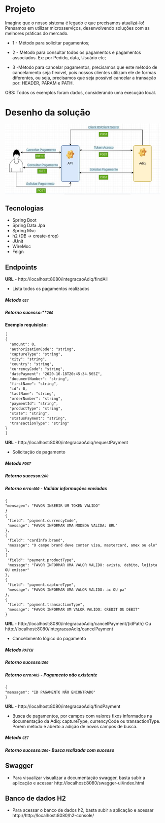 
# Projeto 

Imagine que o nosso sistema é legado e que precisamos atualizá-lo! Pensamos em
utilizar microsserviços, desenvolvendo soluções com as melhores práticas do
mercado.

- 1 -  Método para solicitar pagamentos;

- 2 - Método para consultar todos os pagamentos e
pagamentos associados. Ex: por Pedido, data, Usuário etc;

- 3 -Método para cancelar pagamentos, precisamos que este
método de cancelamento seja flexível, pois nossos clientes utilizam ele de
formas diferentes, ou seja, precisamos que seja possível cancelar a
transação por: HEADER, PARAM e PATH.

OBS: Todos os exemplos foram dados, considerando uma execução local.

# Desenho da solução 
![](Diagram.jpeg)

## Tecnologias
 - Spring Boot
 - Spring Data Jpa
 - Spring Mvc
 - h2 (DB -> create-drop)
 - JUnit
 - WireMoc
 - Feign
 
## Endpoints


**URL** -  http://localhost:8080/integracaoAdiq/findAll
 - Lista todos os pagamentos realizados
##### Metodo `GET`
##### Retorno sucesso:**`200`
 
**Exemplo requisição:**
  ```
[
  {
    "amount": 0,
    "authorizationCode": "string",
    "captureType": "string",
    "city": "string",
    "country": "string",
    "currencyCode": "string",
    "datePayment": "2020-10-18T20:45:34.565Z",
    "documentNumber": "string",
    "firstName": "string",
    "id": 0,
    "lastName": "string",
    "orderNumber": "string",
    "paymentId": "string",
    "productType": "string",
    "state": "string",
    "statusPayment": "string",
    "transactionType": "string"
  }
]
```

**URL** -  http://localhost:8080/integracaoAdiq/requestPayment
 - Solicitação de pagamento
##### Metodo `POST`
##### Retorno sucesso:`200`
##### Retorno erro:`400` - _Validar informações enviadas_
   ```
  {
  "mensagem": "FAVOR INSERIR UM TOKEN VALIDO"
  }
  {
    "field": "payment.currencyCode",
    "message": "FAVOR INFORMAR UMA MODEDA VALIDA: BRL"
  },
  {
    "field": "cardInfo.brand",
    "message": "O campo brand deve conter visa, mastercard, amex ou elo"
  },
  {
    "field": "payment.productType",
    "message": "FAVOR INFORMAR UMA VALOR VALIDO: avista, debito, lojista OU emissor"
  },
  {
    "field": "payment.captureType",
    "message": "FAVOR INFORMAR UMA VALOR VALIDO: ac OU pa"
  },
  {
    "field": "payment.transactionType",
    "message": "FAVOR INFORMAR UM VALOR VALIDO: CREDIT OU DEBIT"
  }
```

**URL** -  http://localhost:8080/integracaoAdiq/cancelPayment/{idPath} Ou http://localhost:8080/integracaoAdiq/cancelPayment

 
 - Cancelamento lógico do pagamento
##### Metodo `PATCH`
##### Retorno sucesso:`200`
##### Retorno erro:`405` - _Pagamento não existente_
   ```
  {
  "mensagem": "ID PAGAMENTO NÃO ENCONTRADO"
 }
  
```

**URL** -  http://localhost:8080/integracaoAdiq/findPayment
 - Busca de pagamentos, por campos com valores fixos informados na documentação da Adiq: captureType, currencyCode ou transactionType. Porém método é aberto a adição de novos campos de busca.
 

##### Metodo `GET`
##### Retorno sucesso:`200`- _Busca realizada com sucesso_

## Swagger
 - Para visualizar visualizar a documentação swagger, basta subir a aplicação e acessar http://localhost:8080/swagger-ui/index.html 

## Banco de dados H2
 - Para acessar o banco de dados h2, basta subir a aplicação e acessar http://http://localhost:8080/h2-console/ 

